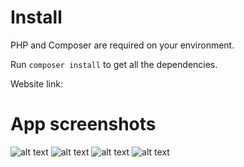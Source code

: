 # Install
PHP and Composer are required on your environment.

Run `composer install` to get all the dependencies.

Website link:

# App screenshots
![alt text](/screenshot_gamebox_games.png)
![alt text](/screenshot_gamebox_blog.png)
![alt text](/screenshot_gamebox_profile.png)
![alt text](/screenshot_gamebox_bo.png)
